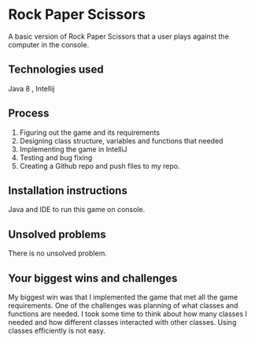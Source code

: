# Rock Paper Scissors

A basic version of Rock Paper Scissors that a user plays against the computer in the console.

## Technologies used

Java 8 , Intellij 

## Process 

1. Figuring out the game and its requirements
2. Designing class structure, variables and functions that needed
3. Implementing the game in IntelliJ 
4. Testing and bug fixing
5. Creating a Github repo and push files to my repo. 

## Installation instructions

Java and IDE to run this game on console. 

## Unsolved problems

There is no unsolved problem. 

## Your biggest wins and challenges

My biggest win was that I implemented the game that met all the game requirements.
One of the challenges was planning of what classes and functions are needed. I took some time to think about how many classes I needed and how different classes interacted with other classes. Using classes efficiently is not easy.        
